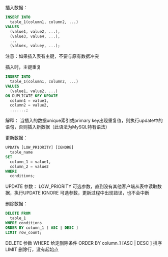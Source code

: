 插入数据：

```sql
INSERT INTO 
  table_1(column1, column2, ...)
VALUES
  (value1, value2, ...),
  (value3, value4, ...),
  ...
  (valuex, valuey, ...);
```

注意：如果插入表有主键，不要与原有数据冲突

插入时，主键重复

```sql
INSERT INTO 
  table_1(column1, column2, ...)
VALUES
  (value1, value2, ...)
ON DUPLICATE KEY UPDATE
  column1 = value1,
  column2 = value2,
  .......;
```

解释： 当插入的数据unique索引或primary key出现重复值，则执行update中的语句，否则插入新数据（此语法为MySQL特有语法）


更新数据：

```sql
UPDATA [LOW_PRIORITY] [IGNORE]
  table_name
SET
  column_1 = value1,
  column_2 = value2
WHERE
  conditions;
```

UPDATE 参数：
LOW_PRIORITY	可选参数，直到没有其他客户端从表中读取数据，执行UPDATE
IGNORE	可选参数，更新过程中出现错误，也不会中断


删除数据：

```sql
DELETE FROM
  table_1
WHERE conditions
ORDER BY column_1 [ ASC | DESC ]
LIMIT row_count;
```

DELETE 参数
WHERE	给定删除条件
ORDER BY column_1 [ASC | DESC ]	排序
LIMIT	删除行，没有起始点



